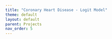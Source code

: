 ```yaml
---
title: "Coronary Heart Disease - Logit Model"
theme: default
layout: default
parent: Projects
nav_order: 5
---
```

